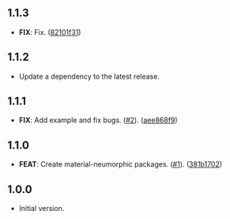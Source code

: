 ## 1.1.3

 - **FIX**: Fix. ([82101f31](https://github.com/gsmlg-dev/material-neumorphic/commit/82101f31aff21ba5301757c83e56b4c34fc079b8))

## 1.1.2

 - Update a dependency to the latest release.

## 1.1.1

 - **FIX**: Add example and fix bugs. ([#2](https://github.com/gsmlg-dev/material-neumorphic/issues/2)). ([aee868f9](https://github.com/gsmlg-dev/material-neumorphic/commit/aee868f9c060db20e0fe03cd60574cf5dc523bb1))

## 1.1.0

 - **FEAT**: Create material-neumorphic packages. ([#1](https://github.com/gsmlg-dev/material-neumorphic/issues/1)). ([381b1702](https://github.com/gsmlg-dev/material-neumorphic/commit/381b17028aebdda43c47a3d381d7b3cf2559ed09))

## 1.0.0

- Initial version.
